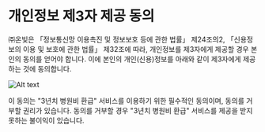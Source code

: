 # 개인정보 제3자 제공 동의  

 ㈜온빛은 「정보통신망 이용촉진 및 정보보호 등에 관한 법률」 제24조의2, 「신용정보의 이용 및 보호에 관한 법률」 제32조에 따라, 개인정보를 제3자에게 제공할 경우 본인의 동의를 얻어야 합니다. 이에 본인의 개인(신용)정보를 아래와 같이 제3자에게 제공하는 것에 동의합니다.  

![Alt text](https://raw.githubusercontent.com/onvit/onvit.github.io/master/termsImg10.png)

 이 동의는 "3년치 병원비 환급" 서비스를 이용하기 위한 필수적인 동의이며, 동의를 거부할 권리가 있습니다. 
동의를 거부할 경우 "3년치 병원비 환급" 서비스를 제공을 받지 못하는 불이익이 있습니다.
